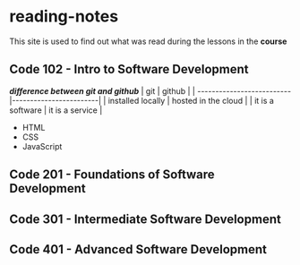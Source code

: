 # reading-notes

This site is used to find out what was read during the lessons in the **course**

## Code 102 - Intro to Software Development
  
  ***difference between git and github***
| git                       | github                 |
| --------------------------|------------------------|
| installed locally         | hosted in the cloud    |
| it is a software          | it is a service        |


- HTML
- CSS
- JavaScript

## Code 201 - Foundations of Software Development
## Code 301 - Intermediate Software Development
## Code 401 - Advanced Software Development


